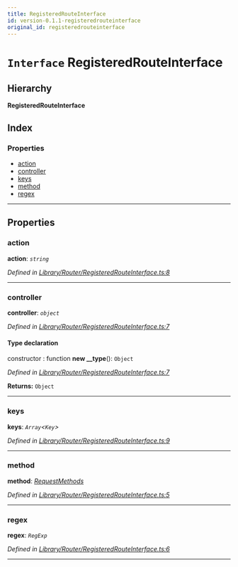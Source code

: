 ```yaml
---
title: RegisteredRouteInterface
id: version-0.1.1-registeredrouteinterface
original_id: registeredrouteinterface
---
```


# `Interface` RegisteredRouteInterface

## Hierarchy

**RegisteredRouteInterface**

## Index

### Properties

* [action](registeredrouteinterface#action)
* [controller](registeredrouteinterface#controller)
* [keys](registeredrouteinterface#keys)
* [method](registeredrouteinterface#method)
* [regex](registeredrouteinterface#regex)

---

## Properties

<a id="action"></a>

###  action

**action**: *`string`*

*Defined in [Library/Router/RegisteredRouteInterface.ts:8](https://github.com/SpoonX/stix/blob/f075739/src/Library/Router/RegisteredRouteInterface.ts#L8)*

___
<a id="controller"></a>

###  controller

**controller**: *`object`*

*Defined in [Library/Router/RegisteredRouteInterface.ts:7](https://github.com/SpoonX/stix/blob/f075739/src/Library/Router/RegisteredRouteInterface.ts#L7)*

#### Type declaration

 constructor : function
**new __type**(): `Object`

*Defined in [Library/Router/RegisteredRouteInterface.ts:7](https://github.com/SpoonX/stix/blob/f075739/src/Library/Router/RegisteredRouteInterface.ts#L7)*

**Returns:** `Object`

___
<a id="keys"></a>

###  keys

**keys**: *`Array`<`Key`>*

*Defined in [Library/Router/RegisteredRouteInterface.ts:9](https://github.com/SpoonX/stix/blob/f075739/src/Library/Router/RegisteredRouteInterface.ts#L9)*

___
<a id="method"></a>

###  method

**method**: *[RequestMethods](../enums/requestmethods)*

*Defined in [Library/Router/RegisteredRouteInterface.ts:5](https://github.com/SpoonX/stix/blob/f075739/src/Library/Router/RegisteredRouteInterface.ts#L5)*

___
<a id="regex"></a>

###  regex

**regex**: *`RegExp`*

*Defined in [Library/Router/RegisteredRouteInterface.ts:6](https://github.com/SpoonX/stix/blob/f075739/src/Library/Router/RegisteredRouteInterface.ts#L6)*

___

